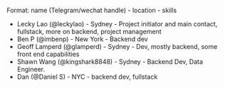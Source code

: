 Format: name (Telegram/wechat handle) - location - skills

* Lecky Lao (@leckylao) - Sydney - Project initiator and main contact, fullstack, more on backend, project management
* Ben P (@imbenp) - New York - Backend dev
* Geoff Lamperd (@glamperd) - Sydney - Dev, mostly backend, some front end capabilities
* Shawn Wang (@kingshark8848) - Sydney - Backend Dev, Data Engineer.
* Dan (@Daniel S) - NYC - backend dev, fullstack
